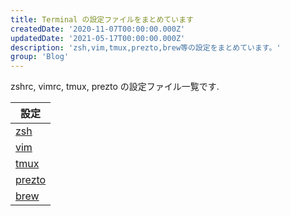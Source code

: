 ```yaml
---
title: Terminal の設定ファイルをまとめています
createdDate: '2020-11-07T00:00:00.000Z'
updatedDate: '2021-05-17T00:00:00.000Z'
description: 'zsh,vim,tmux,prezto,brew等の設定をまとめています。'
group: 'Blog'
---
```


zshrc, vimrc, tmux, prezto の設定ファイル一覧です.

| 設定                   |
| ---------------------- |
| [zsh](/env/zsh/)       |
| [vim](/env/vim/)       |
| [tmux](/env/tmux/)     |
| [prezto](/env/prezto/) |
| [brew](/env/brew/)     |
